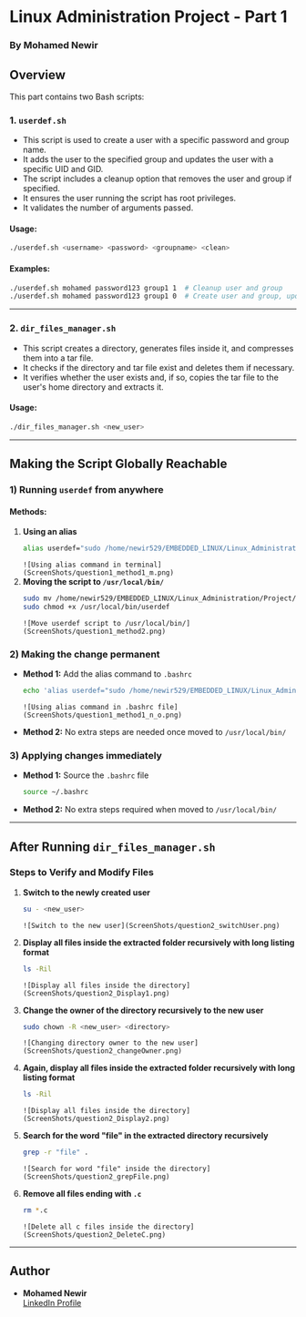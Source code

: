 # Linux Administration Project - Part 1

### By Mohamed Newir

## Overview
This part contains two Bash scripts:

### 1. `userdef.sh`
- This script is used to create a user with a specific password and group name.
- It adds the user to the specified group and updates the user with a specific UID and GID.
- The script includes a cleanup option that removes the user and group if specified.
- It ensures the user running the script has root privileges.
- It validates the number of arguments passed.

#### **Usage:**
```sh
./userdef.sh <username> <password> <groupname> <clean>
```

#### **Examples:**
```sh
./userdef.sh mohamed password123 group1 1  # Cleanup user and group
./userdef.sh mohamed password123 group1 0  # Create user and group, update UID and GID
```

---

### 2. `dir_files_manager.sh`
- This script creates a directory, generates files inside it, and compresses them into a tar file.
- It checks if the directory and tar file exist and deletes them if necessary.
- It verifies whether the user exists and, if so, copies the tar file to the user's home directory and extracts it.

#### **Usage:**
```sh
./dir_files_manager.sh <new_user>
```

---

## Making the Script Globally Reachable

### **1) Running `userdef` from anywhere**

#### **Methods:**
1. **Using an alias**
   ```sh
   alias userdef="sudo /home/newir529/EMBEDDED_LINUX/Linux_Administration/Project/Part1/userdef.sh"
   ```
   `![Using alias command in terminal](ScreenShots/question1_method1_m.png)`
2. **Moving the script to `/usr/local/bin/`**
   ```sh
   sudo mv /home/newir529/EMBEDDED_LINUX/Linux_Administration/Project/Part1/userdef.sh /usr/local/bin/userdef
   sudo chmod +x /usr/local/bin/userdef
   ```
   `![Move userdef script to /usr/local/bin/](ScreenShots/question1_method2.png)`

### **2) Making the change permanent**
- **Method 1:** Add the alias command to `.bashrc`
  ```sh
  echo 'alias userdef="sudo /home/newir529/EMBEDDED_LINUX/Linux_Administration/Project/Part1/userdef.sh"' >> ~/.bashrc
  ```
  `![Using alias command in .bashrc file](ScreenShots/question1_method1_n_o.png)`

- **Method 2:** No extra steps are needed once moved to `/usr/local/bin/`

### **3) Applying changes immediately**
- **Method 1:** Source the `.bashrc` file
  ```sh
  source ~/.bashrc
  ```
- **Method 2:** No extra steps required when moved to `/usr/local/bin/`

---

## After Running `dir_files_manager.sh`

### **Steps to Verify and Modify Files**
1. **Switch to the newly created user**
   ```sh
   su - <new_user>
   ```
   `![Switch to the new user](ScreenShots/question2_switchUser.png)`
   
2. **Display all files inside the extracted folder recursively with long listing format**
   ```sh
   ls -Ril
   ```
   `![Display all files inside the directory](ScreenShots/question2_Display1.png)`

3. **Change the owner of the directory recursively to the new user**
   ```sh
   sudo chown -R <new_user> <directory>
   ```
   `![Changing directory owner to the new user](ScreenShots/question2_changeOwner.png)`

4. **Again, display all files inside the extracted folder recursively with long listing format**
   ```sh
   ls -Ril
   ```
   `![Display all files inside the directory](ScreenShots/question2_Display2.png)`

5. **Search for the word "file" in the extracted directory recursively**
   ```sh
   grep -r "file" .
   ```
   `![Search for word "file" inside the directory](ScreenShots/question2_grepFile.png)`

6. **Remove all files ending with `.c`**
   ```sh
   rm *.c
   ```
   `![Delete all c files inside the directory](ScreenShots/question2_DeleteC.png)`

---

## Author

- **Mohamed Newir**  
  [LinkedIn Profile](https://www.linkedin.com/in/mohamed-newir-a8a572182)